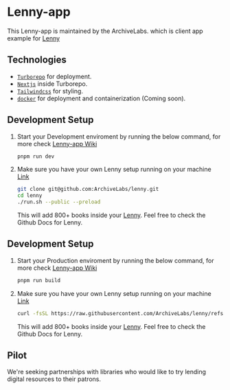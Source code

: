 # Lenny-app

This Lenny-app is maintained by the ArchiveLabs. which is client app example for [Lenny](https://lennyforlibraries.org)

## Technologies
* [`Turborepo`](https://turborepo.com/) for deployment. 
* [`Nextjs`](https://nextjs.org) inside Turborepo.
* [`Tailwindcss`](https://tailwindcss.com) for styling.
* [`docker`](https://www.docker.com/) for deployment and containerization (Coming soon).
  
## Development Setup 

1. Start your Development enviroment by running the below command, for more check [Lenny-app Wiki](https://github.com/ArchiveLabs/lenny-app/wiki/Setup)
   
   ```bash
   pnpm run dev
   ```
2. Make sure you have your own Lenny setup running on your machine [Link](https://github.com/ArchiveLabs/lenny?tab=readme-ov-file#installation)
   
   ```bash
   git clone git@github.com:ArchiveLabs/lenny.git
   cd lenny
   ./run.sh --public --preload  
   ```
   This will add 800+ books inside your [Lenny](https://github.com/ArchiveLabs/lenny). Feel free to check the Github Docs for Lenny.

## Development Setup 

1. Start your Production enviroment by running the below command, for more check [Lenny-app Wiki](https://github.com/ArchiveLabs/lenny-app/wiki/Setup)
   
   ```bash
   pnpm run build
   ```
2. Make sure you have your own Lenny setup running on your machine [Link](https://github.com/ArchiveLabs/lenny?tab=readme-ov-file#installation)
   
   ```bash
   curl -fsSL https://raw.githubusercontent.com/ArchiveLabs/lenny/refs/heads/main/install.sh | sudo sh
   ```
   This will add 800+ books inside your [Lenny](https://github.com/ArchiveLabs/lenny). Feel free to check the Github Docs for Lenny.


## Pilot

We're seeking partnerships with libraries who would like to try lending digital resources to their patrons. 
